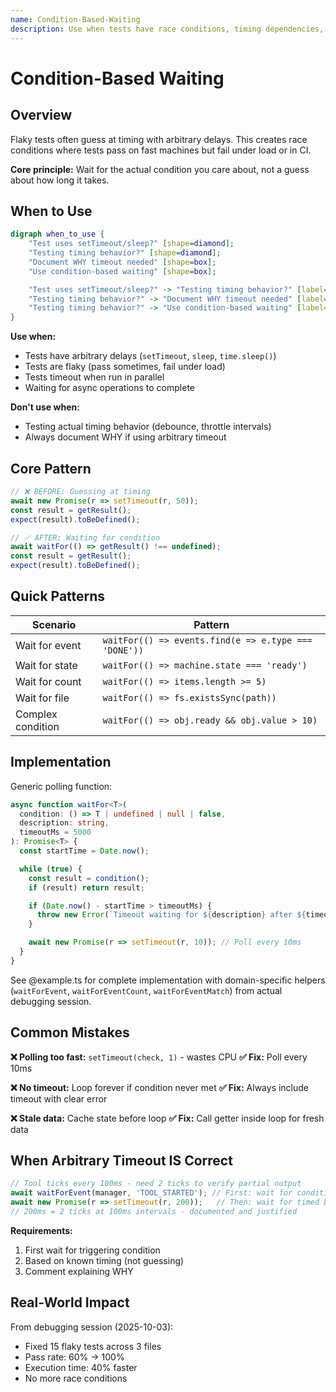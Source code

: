 ```yaml
---
name: Condition-Based-Waiting
description: Use when tests have race conditions, timing dependencies, or inconsistent pass/fail behavior - replaces arbitrary timeouts with condition polling to wait for actual state changes, eliminating flaky tests from timing guesses
---
```


# Condition-Based Waiting

## Overview

Flaky tests often guess at timing with arbitrary delays. This creates race conditions where tests pass on fast machines but fail under load or in CI.

**Core principle:** Wait for the actual condition you care about, not a guess about how long it takes.

## When to Use

```dot
digraph when_to_use {
    "Test uses setTimeout/sleep?" [shape=diamond];
    "Testing timing behavior?" [shape=diamond];
    "Document WHY timeout needed" [shape=box];
    "Use condition-based waiting" [shape=box];

    "Test uses setTimeout/sleep?" -> "Testing timing behavior?" [label="yes"];
    "Testing timing behavior?" -> "Document WHY timeout needed" [label="yes"];
    "Testing timing behavior?" -> "Use condition-based waiting" [label="no"];
}
```

**Use when:**
- Tests have arbitrary delays (`setTimeout`, `sleep`, `time.sleep()`)
- Tests are flaky (pass sometimes, fail under load)
- Tests timeout when run in parallel
- Waiting for async operations to complete

**Don't use when:**
- Testing actual timing behavior (debounce, throttle intervals)
- Always document WHY if using arbitrary timeout

## Core Pattern

```typescript
// ❌ BEFORE: Guessing at timing
await new Promise(r => setTimeout(r, 50));
const result = getResult();
expect(result).toBeDefined();

// ✅ AFTER: Waiting for condition
await waitFor(() => getResult() !== undefined);
const result = getResult();
expect(result).toBeDefined();
```

## Quick Patterns

| Scenario | Pattern |
|----------|---------|
| Wait for event | `waitFor(() => events.find(e => e.type === 'DONE'))` |
| Wait for state | `waitFor(() => machine.state === 'ready')` |
| Wait for count | `waitFor(() => items.length >= 5)` |
| Wait for file | `waitFor(() => fs.existsSync(path))` |
| Complex condition | `waitFor(() => obj.ready && obj.value > 10)` |

## Implementation

Generic polling function:
```typescript
async function waitFor<T>(
  condition: () => T | undefined | null | false,
  description: string,
  timeoutMs = 5000
): Promise<T> {
  const startTime = Date.now();

  while (true) {
    const result = condition();
    if (result) return result;

    if (Date.now() - startTime > timeoutMs) {
      throw new Error(`Timeout waiting for ${description} after ${timeoutMs}ms`);
    }

    await new Promise(r => setTimeout(r, 10)); // Poll every 10ms
  }
}
```

See @example.ts for complete implementation with domain-specific helpers (`waitForEvent`, `waitForEventCount`, `waitForEventMatch`) from actual debugging session.

## Common Mistakes

**❌ Polling too fast:** `setTimeout(check, 1)` - wastes CPU
**✅ Fix:** Poll every 10ms

**❌ No timeout:** Loop forever if condition never met
**✅ Fix:** Always include timeout with clear error

**❌ Stale data:** Cache state before loop
**✅ Fix:** Call getter inside loop for fresh data

## When Arbitrary Timeout IS Correct

```typescript
// Tool ticks every 100ms - need 2 ticks to verify partial output
await waitForEvent(manager, 'TOOL_STARTED'); // First: wait for condition
await new Promise(r => setTimeout(r, 200));   // Then: wait for timed behavior
// 200ms = 2 ticks at 100ms intervals - documented and justified
```

**Requirements:**
1. First wait for triggering condition
2. Based on known timing (not guessing)
3. Comment explaining WHY

## Real-World Impact

From debugging session (2025-10-03):
- Fixed 15 flaky tests across 3 files
- Pass rate: 60% → 100%
- Execution time: 40% faster
- No more race conditions

